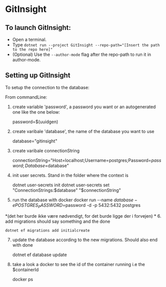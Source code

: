 # GitInsight


## To launch GitInsight:

- Open a terminal.
- Type ```dotnet run --project GitInsight --repo-path="[Insert the path to the repo here]"```
- (Optional) Use the ```--author-mode``` flag after the repo-path to run it in author-mode.

## Setting up GitInsight

To setup the connection to the database:

From commandLine:

1. create variable 'password', a password you want or an autogenerated one like the one below:

    password=$(uuidgen)

2. create varibale 'database', the name of the database you want to use
    
    database="gitinsight"

3. create varibale connectionString
    
    connectionString="Host=localhost;Username=postgres;Password=$password;Database=$database"

4. init user secrets. Stand in the folder where the context is
   
    dotnet user-secrets init
    dotnet user-secrets set "ConnectionStrings:$database" "$connectionString"

5. run the database with docker
    docker run --name $database -e POSTGRES_PASSWORD=$password -d -p 5432:5432 postgres

*(det her burde ikke være nødvendigt, for det burde ligge der i forvejen) *
6. add migrations should say something and the done
    
    dotnet ef migrations add initialcreate

7. update the database according to the new migrations. Should also end with done
    
    dotnet ef database update

8. take a look a docker to see the id of the container running i.e the $containerId
    
    docker ps
